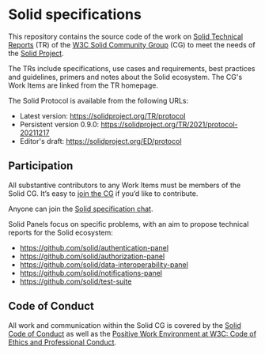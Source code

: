 # Solid specifications

This repository contains the source code of the work on [Solid Technical Reports](https://solidproject.org/TR/) (TR) of the [W3C Solid Community Group](https://www.w3.org/community/solid/) (CG) to meet the needs of the [Solid Project](https://solidproject.org/).

The TRs include specifications, use cases and requirements, best practices and guidelines, primers and notes about the Solid ecosystem. The CG's Work Items are linked from the TR homepage.

The Solid Protocol is available from the following URLs:
* Latest version: https://solidproject.org/TR/protocol
* Persistent version 0.9.0: https://solidproject.org/TR/2021/protocol-20211217
* Editor's draft: https://solidproject.org/ED/protocol

## Participation

All substantive contributors to any Work Items must be members of the Solid CG. It’s easy to [join the CG](https://www.w3.org/community/solid/join) if you’d like to contribute.

Anyone can join the [Solid specification chat](https://gitter.im/solid/specification).

Solid Panels focus on specific problems, with an aim to propose technical reports for the Solid ecosystem:

* https://github.com/solid/authentication-panel
* https://github.com/solid/authorization-panel
* https://github.com/solid/data-interoperability-panel
* https://github.com/solid/notifications-panel
* https://github.com/solid/test-suite

## Code of Conduct

All work and communication within the Solid CG is covered by the [Solid Code of Conduct](https://github.com/solid/process/blob/main/code-of-conduct.md) as well as the [Positive Work Environment at W3C: Code of Ethics and Professional Conduct](https://www.w3.org/Consortium/cepc/).
